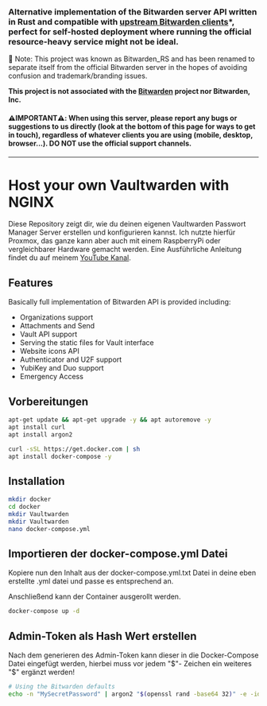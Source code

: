 ### Alternative implementation of the Bitwarden server API written in Rust and compatible with [upstream Bitwarden clients](https://bitwarden.com/download/)*, perfect for self-hosted deployment where running the official resource-heavy service might not be ideal.

📢 Note: This project was known as Bitwarden_RS and has been renamed to separate itself from the official Bitwarden server in the hopes of avoiding confusion and trademark/branding issues.

**This project is not associated with the [Bitwarden](https://bitwarden.com/) project nor Bitwarden, Inc.**

#### ⚠️**IMPORTANT**⚠️: When using this server, please report any bugs or suggestions to us directly (look at the bottom of this page for ways to get in touch), regardless of whatever clients you are using (mobile, desktop, browser...). DO NOT use the official support channels.

---


# Host your own Vaultwarden with NGINX

Diese Repository zeigt dir, wie du deinen eigenen Vaultwarden Passwort Manager Server erstellen und konfigurieren kannst. Ich nutzte hierfür Proxmox, das ganze kann aber auch mit einem RaspberryPi oder vergleichbarer Hardware gemacht werden.
Eine Ausführliche Anleitung findet du auf meinem [YouTube Kanal](https://www.youtube.com/@andreshardware).



## Features

Basically full implementation of Bitwarden API is provided including:

 * Organizations support
 * Attachments and Send
 * Vault API support
 * Serving the static files for Vault interface
 * Website icons API
 * Authenticator and U2F support
 * YubiKey and Duo support
 * Emergency Access
 

## Vorbereitungen
```sh
apt-get update && apt-get upgrade -y && apt autoremove -y
apt install curl
apt install argon2

curl -sSL https://get.docker.com | sh
apt install docker-compose -y
```

## Installation

```sh
mkdir docker
cd docker
mkdir Vaultwarden
mkdir Vaultwarden
nano docker-compose.yml
```

## Importieren der docker-compose.yml Datei

Kopiere nun den Inhalt aus der docker-compose.yml.txt Datei in deine eben erstellte .yml datei und passe es entsprechend an.

Anschließend kann der Container ausgerollt werden.

```sh
docker-compose up -d
```

## Admin-Token als Hash Wert erstellen
Nach dem generieren des Admin-Token kann dieser in die Docker-Compose Datei eingefügt werden, hierbei muss vor jedem "$"- Zeichen ein weiteres "$" ergänzt werden!
```sh
# Using the Bitwarden defaults
echo -n "MySecretPassword" | argon2 "$(openssl rand -base64 32)" -e -id -k 65540 -t 3 -p 4
```

